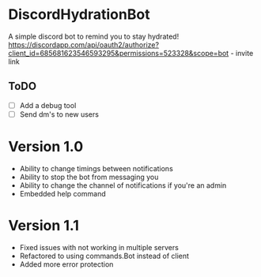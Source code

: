 # DiscordHydrationBot
A simple discord bot to remind you to stay hydrated!
https://discordapp.com/api/oauth2/authorize?client_id=685681623546593295&permissions=523328&scope=bot - invite link

## ToDO
- [ ] Add a debug tool
- [ ] Send dm's to new users

# Version 1.0
* Ability to change timings between notifications
* Ability to stop the bot from messaging you
* Ability to change the channel of notifications if you're an admin
* Embedded help command

# Version 1.1
* Fixed issues with not working in multiple servers
* Refactored to using commands.Bot instead of client
* Added more error protection